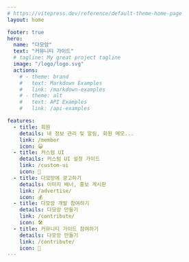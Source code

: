 ```yaml
---
# https://vitepress.dev/reference/default-theme-home-page
layout: home

footer: true
hero:
  name: "다모앙"
  text: "커뮤니티 가이드"
  # tagline: My great project tagline
  image: "/logo/logo.svg"
  actions:
    # - theme: brand
    #   text: Markdown Examples
    #   link: /markdown-examples
    # - theme: alt
    #   text: API Examples
    #   link: /api-examples

features:
  - title: 회원
    details: 내 정보 관리 및 알림, 회원 메모...
    link: /member
    icon: 😀
  - title: 커스텀 UI
    details: 커스텀 UI 설정 가이드
    link: /custom-ui
    icon: 🎨
  - title: 다모앙에 광고하기
    details: 이미지 배너, 홍보 게시판
    link: /advertise/
    icon: 💰
  - title: 다모앙 개발 참여하기
    details: 다모앙 만들기
    link: /contribute/
    icon: 🛠️
  - title: 커뮤니티 가이드 참여하기
    details: 다모앙 만들기
    link: /contribute/
    icon: 📝
---
```

